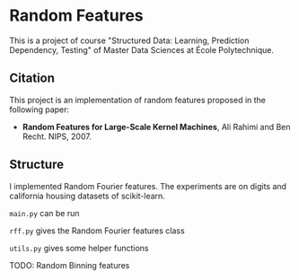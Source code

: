 # Random Features

This is a project of course "Structured Data: Learning, Prediction Dependency, Testing" of Master Data Sciences at École Polytechnique.

## Citation

This project is an implementation of random features proposed in the following paper:

* **Random Features for Large-Scale Kernel Machines**,
Ali Rahimi and Ben Recht. NIPS, 2007.

## Structure

I implemented Random Fourier features. The experiments are on digits and california housing datasets of scikit-learn.

`main.py` can be run 

`rff.py` gives the Random Fourier features class

`utils.py` gives some helper functions

TODO: Random Binning features
